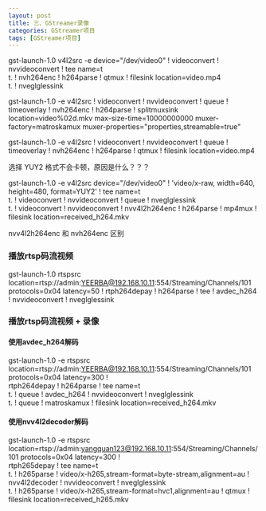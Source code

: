 ```yaml
---
layout: post
title: 三、GStreamer录像
categories: GStreamer项目
tags: [GStreamer项目]
---
```


gst-launch-1.0 v4l2src -e device="/dev/video0" ! videoconvert !  nvvideoconvert ! tee name=t \
t. ! nvh264enc ! h264parse ! qtmux ! filesink location=video.mp4 \
t. ! nveglglessink

gst-launch-1.0 -e v4l2src ! videoconvert ! nvvideoconvert ! queue ! timeoverlay ! nvh264enc ! h264parse ! splitmuxsink location=video%02d.mkv max-size-time=10000000000 muxer-factory=matroskamux muxer-properties="properties,streamable=true"

gst-launch-1.0 -e v4l2src ! videoconvert ! nvvideoconvert ! queue ! timeoverlay ! nvh264enc ! h264parse ! qtmux ! filesink location=video.mp4

选择 YUY2 格式不会卡顿，原因是什么？？？

gst-launch-1.0 -e v4l2src device="/dev/video0" ! 'video/x-raw, width=640, height=480, format=YUY2'  ! tee name=t \
t. ! videoconvert ! nvvideoconvert ! queue ! nveglglessink \
t. ! videoconvert ! nvvideoconvert ! nvv4l2h264enc ! h264parse ! mp4mux ! filesink location=received_h264.mkv

nvv4l2h264enc 和 nvh264enc 区别




### 播放rtsp码流视频

gst-launch-1.0 rtspsrc location=rtsp://admin:YEERBA@192.168.10.11:554/Streaming/Channels/101 protocols=0x04 latency=50 ! rtph264depay ! h264parse ! tee ! avdec_h264 ! nvvideoconvert ! nveglglessink

### 播放rtsp码流视频 + 录像

#### 使用avdec_h264解码

gst-launch-1.0 -e rtspsrc location=rtsp://admin:YEERBA@192.168.10.11:554/Streaming/Channels/101 protocols=0x04 latency=300 ! \
rtph264depay ! h264parse ! tee name=t \
t. ! queue ! avdec_h264 ! nvvideoconvert ! nveglglessink \
t. ! queue ! matroskamux ! filesink location=received_h264.mkv

#### 使用nvv4l2decoder解码

gst-launch-1.0 -e rtspsrc location=rtsp://admin:yangquan123@192.168.10.11:554/Streaming/Channels/101 protocols=0x04 latency=300 ! \
rtph265depay ! tee name=t \
t. ! h265parse ! video/x-h265,stream-format=byte-stream,alignment=au ! nvv4l2decoder ! nvvideoconvert ! nveglglessink \
t. ! h265parse ! video/x-h265,stream-format=hvc1,alignment=au ! qtmux ! filesink location=received_h265.mkv